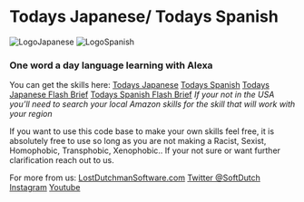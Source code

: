 # Todays Japanese/ Todays Spanish
![LogoJapanese](https://images-na.ssl-images-amazon.com/images/I/511js+-JAUL._SL210_QL95_BG0,0,0,0_FMpng_.png) ![LogoSpanish](https://images-na.ssl-images-amazon.com/images/I/41sZCL-RQKL._SL210_QL95_BG0,0,0,0_FMpng_.png)


### One word a day language learning with Alexa

You can get the skills here:
[Todays Japanese](https://www.amazon.com/Lost-Dutchman-Software-Todays-Japanese/dp/B07B2LCK35) 
 [Todays Spanish](https://www.amazon.com/Lost-Dutchman-Software-Todays-Spanish/dp/B07BDN17KP) 
 [Todays Japanese Flash Brief](https://www.amazon.com/Lost-Dutchman-Software-Todays-Japanese/dp/B07B8XBJS2) 
[Todays Spanish Flash Brief](https://www.amazon.com/Lost-Dutchman-Software-Todays-Spanish/dp/B07BDP4NGW) 
*If your not in the USA you’ll need to search your local Amazon skills for the skill that will work with your region*

If you want to use this code base to make your own skills feel free, it is absolutely free to use so long as you are not making a Racist, Sexist, Homophobic, Transphobic, Xenophobic.. If your not sure or want further clarification reach out to us. 

For more from us:
[LostDutchmanSoftware.com](http://lostdutchmansoftware.com/)
[Twitter @SoftDutch](https://twitter.com/SoftDutch)
[Instagram](https://www.instagram.com/lostdutchmansoftware/)
[Youtube](https://www.youtube.com/channel/UC0DOBzJirr9YCc0CMP7X32g)
